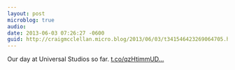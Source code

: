 ```yaml
---
layout: post
microblog: true
audio: 
date: 2013-06-03 07:26:27 -0600
guid: http://craigmcclellan.micro.blog/2013/06/03/t341546423269064705.html
---
```

Our day at Universal Studios so far. [t.co/qzHtimmUD...](https://t.co/qzHtimmUDJ)
